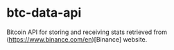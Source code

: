 # btc-data-api
Bitcoin API for storing and receiving stats retrieved from (https://www.binance.com/en)[Binance] website.
